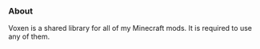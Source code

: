 ### About
Voxen is a shared library for all of my Minecraft mods. It is required to use any of them.
